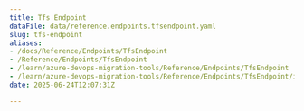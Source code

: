 ```yaml
---
title: Tfs Endpoint
dataFile: data/reference.endpoints.tfsendpoint.yaml
slug: tfs-endpoint
aliases:
- /docs/Reference/Endpoints/TfsEndpoint
- /Reference/Endpoints/TfsEndpoint
- /learn/azure-devops-migration-tools/Reference/Endpoints/TfsEndpoint
- /learn/azure-devops-migration-tools/Reference/Endpoints/TfsEndpoint/index.md
date: 2025-06-24T12:07:31Z

---
```


